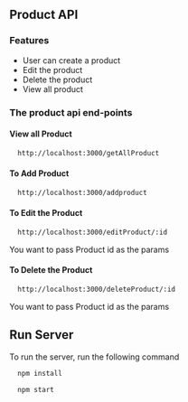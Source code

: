 
## Product API

### Features

- User can create a product
- Edit the product
- Delete the product
- View all product

### The product api end-points

#### View all Product
```bash
  http://localhost:3000/getAllProduct
``` 

#### To Add Product
```bash
  http://localhost:3000/addproduct
```
    
#### To Edit the Product
```bash
  http://localhost:3000/editProduct/:id
``` 
You want to pass Product id as the params

#### To Delete the Product
```bash
  http://localhost:3000/deleteProduct/:id
``` 
You want to pass Product id as the params
 


## Run Server

To run the server, run the following command

```bash
  npm install
```

```bash
  npm start
```

